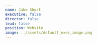 ```yaml
---
name: Jake Short
executive: false
director: false
lead: false
position: Website
image: ../assets/default_exec_image.png
---
```

